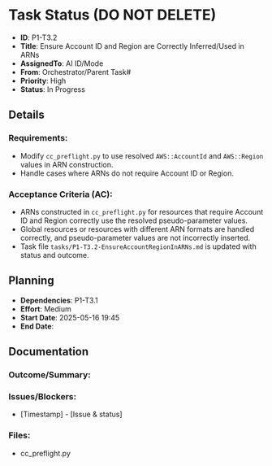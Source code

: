 # Task Status (DO NOT DELETE)
- **ID**: P1-T3.2
- **Title**: Ensure Account ID and Region are Correctly Inferred/Used in ARNs
- **AssignedTo**: AI ID/Mode
- **From**: Orchestrator/Parent Task#
- **Priority**: High
- **Status**: In Progress
## Details
### Requirements:
- Modify `cc_preflight.py` to use resolved `AWS::AccountId` and `AWS::Region` values in ARN construction.
- Handle cases where ARNs do not require Account ID or Region.
### Acceptance Criteria (AC):
- ARNs constructed in `cc_preflight.py` for resources that require Account ID and Region correctly use the resolved pseudo-parameter values.
- Global resources or resources with different ARN formats are handled correctly, and pseudo-parameter values are not incorrectly inserted.
- Task file `tasks/P1-T3.2-EnsureAccountRegionInARNs.md` is updated with status and outcome.
## Planning
- **Dependencies**: P1-T3.1
- **Effort**: Medium
- **Start Date**: 2025-05-16 19:45
- **End Date**:
## Documentation
### Outcome/Summary:
### Issues/Blockers:
- [Timestamp] - [Issue & status]
### Files:
- cc_preflight.py